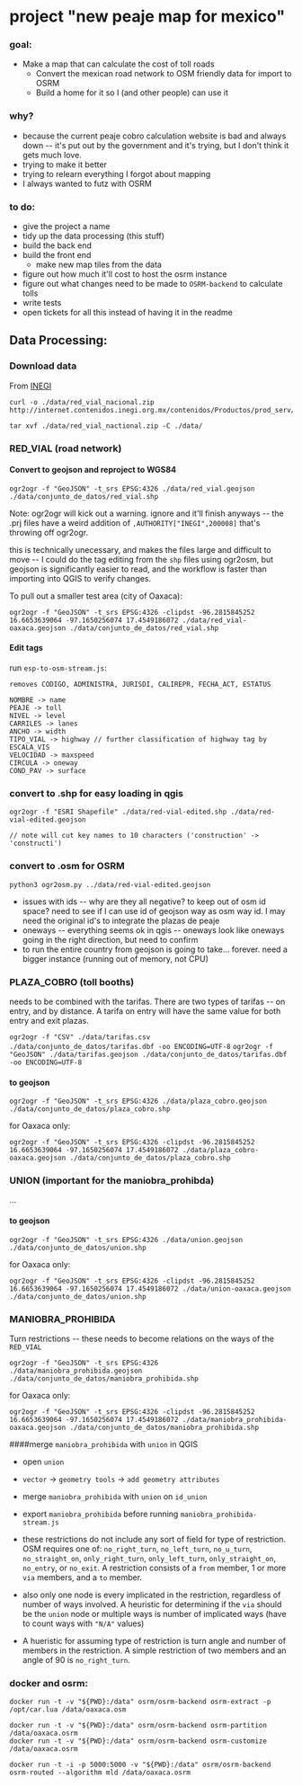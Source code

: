 # project "new peaje map for mexico"

### goal:
* Make a map that can calculate the cost of toll roads
  * Convert the mexican road network to OSM friendly data for import to OSRM
  * Build a home for it so I (and other people) can use it

### why? 
* because the current peaje cobro calculation website is bad and always down -- it's put out by the government and it's trying, but I don't think it gets much love.
* trying to make it better
* trying to relearn everything I forgot about mapping
* I always wanted to futz with OSRM

### to do:
* give the project a name
* tidy up the data processing (this stuff)
* build the back end
* build the front end
  * make new map tiles from the data 
* figure out how much it'll cost to host the osrm instance
* figure out what changes need to be made to `OSRM-backend` to calculate tolls
* write tests
* open tickets for all this instead of having it in the readme

## Data Processing:

### Download data
From [INEGI](https://www.inegi.org.mx/app/biblioteca/ficha.html?upc=889463674641)


```
curl -o ./data/red_vial_nacional.zip http://internet.contenidos.inegi.org.mx/contenidos/Productos/prod_serv/contenidos/espanol/bvinegi/productos/geografia/caminos/2018/889463674641_s.zip

tar xvf ./data/red_vial_nactional.zip -C ./data/
```

### RED_VIAL (road network)

#### Convert to geojson and reproject to WGS84

`ogr2ogr -f "GeoJSON" -t_srs EPSG:4326 ./data/red_vial.geojson ./data/conjunto_de_datos/red_vial.shp`


<!-- -s_srs EPSG:42310  -->

Note: ogr2ogr will kick out a warning. ignore and it'll finish anyways -- the .prj files have a weird addition of `,AUTHORITY["INEGI",200008]` that's throwing off ogr2ogr.

this is technically unecessary, and makes the files large and difficult to move -- I could do the tag editing from the `shp` files using ogr2osm, but geojson is significantly easier to read, and the workflow is faster than importing into QGIS to verify changes.

To pull out a smaller test area (city of Oaxaca):

`ogr2ogr -f "GeoJSON" -t_srs EPSG:4326 -clipdst -96.2815845252 16.6653639064 -97.1650256074 17.4549186072 ./data/red_vial-oaxaca.geojson ./data/conjunto_de_datos/red_vial.shp`


#### Edit tags
  run `esp-to-osm-stream.js`:
  
  ``` 
  removes CODIGO, ADMINISTRA, JURISDI, CALIREPR, FECHA_ACT, ESTATUS

  NOMBRE -> name
  PEAJE -> toll
  NIVEL -> level
  CARRILES -> lanes
  ANCHO -> width
  TIPO_VIAL -> highway // further classification of highway tag by ESCALA_VIS
  VELOCIDAD -> maxspeed
  CIRCULA -> oneway
  COND_PAV -> surface
  ```

### convert to .shp for easy loading in qgis
  ```
  ogr2ogr -f "ESRI Shapefile" ./data/red-vial-edited.shp ./data/red-vial-edited.geojson

  // note will cut key names to 10 characters ('construction' -> 'constructi')
  ```
### convert to .osm for OSRM
  `python3 ogr2osm.py ../data/red-vial-edited.geojson`
  
  * issues with ids -- why are they all negative? to keep out of osm id space? need to see if I can use id of geojson way as osm way id. I may need the original id's to integrate the plazas de peaje
  * oneways -- everything seems ok in qgis -- oneways look like oneways going in the right direction, but need to confirm
  * to run the entire country from geojson is going to take... forever. need a bigger instance (running out of memory, not CPU)

### PLAZA_COBRO (toll booths)

needs to be combined with the tarifas. There are two types of tarifas -- on entry, and by distance. A tarifa on entry will have the same value for both entry and exit plazas.

`ogr2ogr -f "CSV" ./data/tarifas.csv ./data/conjunto_de_datos/tarifas.dbf -oo ENCODING=UTF-8`
`ogr2ogr -f "GeoJSON" ./data/tarifas.geojson ./data/conjunto_de_datos/tarifas.dbf -oo ENCODING=UTF-8`

#### to geojson

`ogr2ogr -f "GeoJSON" -t_srs EPSG:4326 ./data/plaza_cobro.geojson ./data/conjunto_de_datos/plaza_cobro.shp`

for Oaxaca only:

`ogr2ogr -f "GeoJSON" -t_srs EPSG:4326 -clipdst -96.2815845252 16.6653639064 -97.1650256074 17.4549186072 ./data/plaza_cobro-oaxaca.geojson ./data/conjunto_de_datos/plaza_cobro.shp`

### UNION (important for the maniobra_prohibda)

...

#### to geojson

`ogr2ogr -f "GeoJSON" -t_srs EPSG:4326 ./data/union.geojson ./data/conjunto_de_datos/union.shp`

for Oaxaca only:

`ogr2ogr -f "GeoJSON" -t_srs EPSG:4326 -clipdst -96.2815845252 16.6653639064 -97.1650256074 17.4549186072 ./data/union-oaxaca.geojson ./data/conjunto_de_datos/union.shp`


### MANIOBRA_PROHIBIDA

Turn restrictions -- these needs to become relations on the ways of the `RED_VIAL`

`ogr2ogr -f "GeoJSON" -t_srs EPSG:4326 ./data/maniobra_prohibida.geojson ./data/conjunto_de_datos/maniobra_prohibida.shp`

for Oaxaca only:

`ogr2ogr -f "GeoJSON" -t_srs EPSG:4326 -clipdst -96.2815845252 16.6653639064 -97.1650256074 17.4549186072 ./data/maniobra_prohibida-oaxaca.geojson ./data/conjunto_de_datos/maniobra_prohibida.shp`

####merge `maniobra_prohibida` with `union` in QGIS

* open `union`
* `vector` -> `geometry tools` -> `add geometry attributes`
* merge `maniobra_prohibida` with `union` on `id_union`
* export `maniobra_prohibida` before running `maniobra_prohibida-stream.js`

* these restrictions do not include any sort of field for type of restriction. OSM requires one of: `no_right_turn`, `no_left_turn`, `no_u_turn`, `no_straight_on`, `only_right_turn`, `only_left_turn`, `only_straight_on`, `no_entry`, or `no_exit`. A restriction consists of a `from` member, 1 or more `via` members, and a `to` member. 
* also only one node is every implicated in the restriction, regardless of number of ways involved. A heuristic for determining if the `via` should be the `union` node or multiple ways is number of implicated ways (have to count ways with `"N/A"` values)
* A hueristic for assuming type of restriction is turn angle and number of members in the restriction. A simple restriction of two members and an angle of 90 is `no_right_turn`.


### docker and osrm:
```
docker run -t -v "${PWD}:/data" osrm/osrm-backend osrm-extract -p /opt/car.lua /data/oaxaca.osm

docker run -t -v "${PWD}:/data" osrm/osrm-backend osrm-partition /data/oaxaca.osrm
docker run -t -v "${PWD}:/data" osrm/osrm-backend osrm-customize /data/oaxaca.osrm

docker run -t -i -p 5000:5000 -v "${PWD}:/data" osrm/osrm-backend osrm-routed --algorithm mld /data/oaxaca.osrm
```